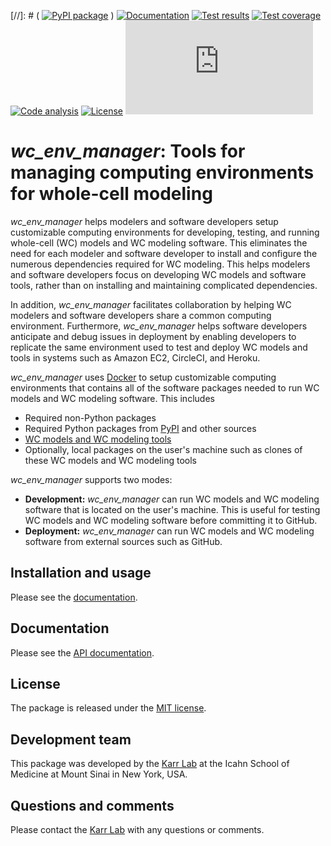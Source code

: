 [//]: # ( [![PyPI package](https://img.shields.io/pypi/v/wc_env_manager.svg)](https://pypi.python.org/pypi/wc_env_manager) )
[![Documentation](https://img.shields.io/badge/docs-latest-green.svg)](https://docs.karrlab.org/wc_env_manager)
[![Test results](https://circleci.com/gh/KarrLab/wc_env_manager.svg?style=shield)](https://circleci.com/gh/KarrLab/wc_env_manager)
[![Test coverage](https://coveralls.io/repos/github/KarrLab/wc_env_manager/badge.svg)](https://coveralls.io/github/KarrLab/wc_env_manager)
[![Code analysis](https://api.codeclimate.com/v1/badges/aa64537fefad5a9d37b9/maintainability)](https://codeclimate.com/github/KarrLab/wc_env_manager)
[![License](https://img.shields.io/github/license/KarrLab/wc_env_manager.svg)](LICENSE)
![Analytics](https://ga-beacon.appspot.com/UA-86759801-1/wc_env_manager/README.md?pixel)

# *wc_env_manager*: Tools for managing computing environments for whole-cell modeling

*wc_env_manager* helps modelers and software developers setup customizable computing environments for developing, testing, and running whole-cell (WC) models and WC modeling software. This eliminates the need for each modeler and software developer to install and configure the numerous dependencies required for WC modeling. This helps modelers and software developers focus on developing WC models and software tools, rather than on installing and maintaining complicated dependencies.

In addition, *wc_env_manager* facilitates collaboration by helping WC modelers and software developers share a common computing environment. Furthermore, *wc_env_manager* helps software developers anticipate and debug issues in deployment by enabling developers to replicate the same environment used to test and deploy WC models and tools in systems such as Amazon EC2, CircleCI, and Heroku.

*wc_env_manager* uses [Docker](https://www.docker.com>) to setup customizable computing environments that contains all of the software packages needed to run WC models and WC modeling software. This includes

* Required non-Python packages
* Required Python packages from [PyPI](https://pypi.python.org/pypi>) and other sources
* [WC models and WC modeling tools](https://github.com/KarrLab)
* Optionally, local packages on the user's machine such as clones of these WC models and WC modeling tools

*wc_env_manager* supports two modes:

* **Development:** *wc_env_manager* can run WC models and WC modeling software that is located on the user's machine. This is useful for testing WC models and WC modeling software before committing it to GitHub.
* **Deployment:** *wc_env_manager* can run WC models and WC modeling software from external sources such as GitHub.

## Installation and usage
Please see the [documentation](http://docs.karrlab.org/wc_env_manager).

## Documentation
Please see the [API documentation](http://docs.karrlab.org/wc_env_manager).

## License
The package is released under the [MIT license](LICENSE).

## Development team
This package was developed by the [Karr Lab](http://www.karrlab.org) at the Icahn School of Medicine at Mount Sinai in New York, USA.

## Questions and comments
Please contact the [Karr Lab](http://www.karrlab.org) with any questions or comments.
